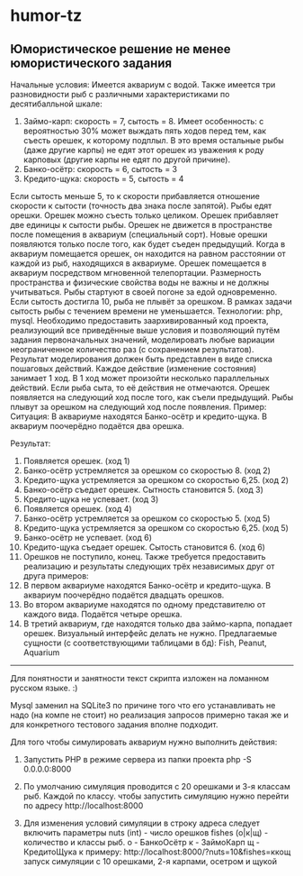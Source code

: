 # humor-tz
Юмористическое решение не менее юмористического задания
------------------------------------------------------
Начальные условия:
Имеется аквариум с водой. Также имеется три разновидности рыб с различными
характеристиками по десятибалльной шкале:
1. Займо-карп: скорость = 7, сытость = 8. Имеет особенность: с вероятностью 30%
может выждать пять ходов перед тем, как съесть орешек, к которому подплыл. В это
время остальные рыбы (даже другие карпы) не едят этот орешек из уважения к роду
карповых (другие карпы не едят по другой причине).
2. Банко-осётр: скорость = 6, сытость = 3
3. Кредито-щука: скорость = 5, сытость = 4

Если сытость меньше 5, то к скорости прибавляется отношение скорости к сытости
(точность два знака после запятой).
Рыбы едят орешки. Орешек можно съесть только целиком. Орешек прибавляет две
единицы к сытости рыбы. Орешек не движется в пространстве после помещения в
аквариум (специальный сорт). Новые орешки появляются только после того, как будет
съеден предыдущий.
Когда в аквариум помещается орешек, он находится на равном расстоянии от каждой
из рыб, находящихся в аквариуме. Орешек помещается в аквариум посредством
мгновенной телепортации. Размерность пространства и физические свойства воды не
важны и не должны учитываться. Рыбы стартуют в своей погоне за едой
одновременно. Если сытость достигла 10, рыба не плывёт за орешком. В рамках
задачи сытость рыбы с течением времени не уменьшается.
Технологии: php, mysql.
Необходимо предоставить заархивированный код проекта, реализующий все
приведённые выше условия и позволяющий путём задания первоначальных значений,
моделировать любые вариации неограниченное количество раз (с сохранением
результатов).
Результат моделирования должен быть представлен в виде списка пошаговых
действий. Каждое действие (изменение состояния) занимает 1 ход. В 1 ход может
произойти несколько параллельных действий. Если рыба сыта, то её действия не
отмечаются. Орешек появляется на следующий ход после того, как съели
предыдущий. Рыбы плывут за орешком на следующий ход после появления.
Пример:
Ситуация: В аквариуме находятся Банко-осётр и кредито-щука. В аквариум
поочерёдно подаётся два орешка.

Результат:
1. Появляется орешек. (ход 1)
2. Банко-осётр устремляется за орешком со скоростью 8. (ход 2)
3. Кредито-щука устремляется за орешком со скоростью 6,25. (ход 2)
4. Банко-осётр съедает орешек. Сытность становится 5. (ход 3)
5. Кредито-щука не успевает. (ход 3)
5. Появляется орешек. (ход 4)
6. Банко-осётр устремляется за орешком со скоростью 5. (ход 5)
7. Кредито-щука устремляется за орешком со скоростью 6,25. (ход 5)
8. Банко-осётр не успевает. (ход 6)
9. Кредито-щука съедает орешек. Сытость становится 6. (ход 6)
10. Орешков не поступило, конец.
Также требуется предоставить реализацию и результаты следующих трёх
независимых друг от друга примеров:
1. В первом аквариуме находятся Банко-осётр и кредито-щука. В аквариум поочерёдно
подаётся двадцать орешков.
2. Во втором аквариуме находятся по одному представителю от каждого вида.
Подаётся четыре орешка.
3. В третий аквариум, где находятся только два займо-карпа, попадает орешек.
Визуальный интерфейс делать не нужно.
Предлагаемые сущности (с соответствующими таблицами в бд): Fish, Peanut, Aquarium

-------------------------------------------------------
  Для понятности и занятности текст скрипта изложен на ломанном русском языке. :)
 
  Mysql заменил на SQLite3 по причине того что его устанавливать не надо (на компе не стоит) но реализация запросов
  примерно такая же и для конкретного тестового задания вполне подходит.
 
  Для того чтобы симулировать аквариум нужно выполнить действия:
  1. Запустить PHP в режиме сервера из папки проекта
      php -S 0.0.0.0:8000
 
  2. По умолчанию симуляция проводится с 20 орешками и 3-я классам рыб. Каждой по классу.
  чтобы запустить симуляцию нужно перейти по адресу http://localhost:8000
 
  3. Для изменения условий симуляции в строку адреса следует включить параметры
  nuts (int)               - число орешков
  fishes (о|к|щ)           - количество и классы рыб.
          о - БанкоОсётр
          к - ЗаймоКарп
          щ - КредитоЩука
  к примеру:
   http://localhost:8000/?nuts=10&fishes=ккощ
   запуск симуляции с 10 орешками, 2-я карпами, осетром и щукой
